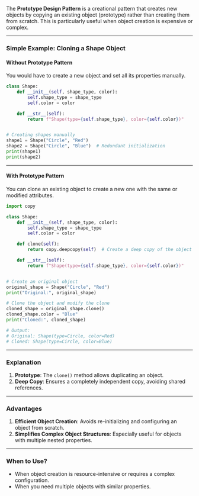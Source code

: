 The **Prototype Design Pattern** is a creational pattern that creates new objects by copying an existing object (prototype) rather than creating them from scratch. This is particularly useful when object creation is expensive or complex.

---

### **Simple Example: Cloning a Shape Object**

#### Without Prototype Pattern
You would have to create a new object and set all its properties manually.

```python
class Shape:
    def __init__(self, shape_type, color):
        self.shape_type = shape_type
        self.color = color

    def __str__(self):
        return f"Shape(type={self.shape_type}, color={self.color})"


# Creating shapes manually
shape1 = Shape("Circle", "Red")
shape2 = Shape("Circle", "Blue")  # Redundant initialization
print(shape1)
print(shape2)
```

---

#### With Prototype Pattern
You can clone an existing object to create a new one with the same or modified attributes.

```python
import copy

class Shape:
    def __init__(self, shape_type, color):
        self.shape_type = shape_type
        self.color = color

    def clone(self):
        return copy.deepcopy(self)  # Create a deep copy of the object

    def __str__(self):
        return f"Shape(type={self.shape_type}, color={self.color})"


# Create an original object
original_shape = Shape("Circle", "Red")
print("Original:", original_shape)

# Clone the object and modify the clone
cloned_shape = original_shape.clone()
cloned_shape.color = "Blue"
print("Cloned:", cloned_shape)

# Output:
# Original: Shape(type=Circle, color=Red)
# Cloned: Shape(type=Circle, color=Blue)
```

---

### **Explanation**
1. **Prototype**: The `clone()` method allows duplicating an object.
2. **Deep Copy**: Ensures a completely independent copy, avoiding shared references.

---

### **Advantages**
1. **Efficient Object Creation**: Avoids re-initializing and configuring an object from scratch.
2. **Simplifies Complex Object Structures**: Especially useful for objects with multiple nested properties.

---

### **When to Use?**
- When object creation is resource-intensive or requires a complex configuration.
- When you need multiple objects with similar properties.